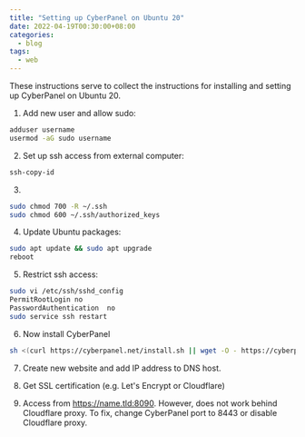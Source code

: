 ```yaml
---
title: "Setting up CyberPanel on Ubuntu 20"
date: 2022-04-19T00:30:00+08:00
categories:
  - blog
tags:
  - web
---
```


These instructions serve to collect the instructions for installing and setting up CyberPanel on Ubuntu 20.

1) Add new user and allow sudo:

```bash
adduser username
usermod -aG sudo username
```

2) Set up ssh access from external computer:

```bash
ssh-copy-id
```

3) 

```bash
sudo chmod 700 -R ~/.ssh
sudo chmod 600 ~/.ssh/authorized_keys
```

4) Update Ubuntu packages:

```bash
sudo apt update && sudo apt upgrade
reboot
```


5) Restrict ssh access:

```bash
sudo vi /etc/ssh/sshd_config
PermitRootLogin no
PasswordAuthentication  no
sudo service ssh restart
```

6) Now install CyberPanel

```bash
sh <(curl https://cyberpanel.net/install.sh || wget -O - https://cyberpanel.net/install.sh)
```

7) Create new website and add IP address to DNS host.

8) Get SSL certification (e.g. Let's Encrypt or Cloudflare)

9) Access from https://name.tld:8090. 
However, does not work behind Cloudflare proxy. To fix, change CyberPanel port to 8443 or disable Cloudflare proxy.






